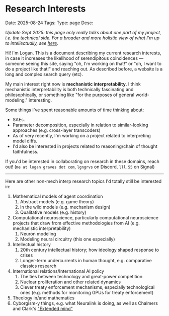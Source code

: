 # Research Interests
Date: 2025-08-24
Tags: 
Type: page
Desc:  

*Update Sept 2025: this page only really talks about one part of my project, i.e. the technical side. For a broader and more holistic view of what I'm up to intellectually, see [here](/my-project).*

Hi! I'm Logan. This is a document describing my current research interests, in case it increases the likelihood of serendipitous coincidences — someone seeing this site, saying "oh, I'm working on that!" or "oh, I want to do a project like that!" and reaching out. As described before, a website is a long and complex search query (etc). 

My main interest right now is **mechanistic interpretability**. I think mechanistic interpretability is both technically fascinating and philosophically, or something like "for the purposes of general world-modeling," interesting. 

Some things I've spent reasonable amounts of time thinking about:

- SAEs.
- Parameter decomposition, especially in relation to similar-looking approaches (e.g. cross-layer transcoders)
- As of very recently, I'm working on a project related to interpreting model diffs.
- I'd also be interested in projects related to reasoning/chain of thought faithfulness.

If you'd be interested in collaborating on research in these domains, reach out! (`me at logan graves dot com`, `lgngrvs` on Discord, `lll.55` on Signal)

---

Here are other non-mech interp research topics I'd totally still be interested in: 

1. Mathematical models of agent coordination
	1. Abstract models (e.g. game theory)
	2. In the wild models (e.g. mechanism design)
	3. Qualitative models (e.g. history) 
2. Computational neuroscience, particularly computational neuroscience projects that draw from effective methodologies from AI (e.g. mechanistic interpretability)
	1. Neuron modeling
	2. Modeling neural circuitry (this one especially)
3. Intellectual history
	1. 20th century intellectual history; how ideology shaped response to crises
	2. Longer-term undercurrents in human thought, e.g. comparative classics research
4. International relations/International AI policy
	1. The ties between technology and great-power competition
	2. Nuclear proliferation and other related dynamics
	3. Clever treaty enforcement mechanisms, especially technological ones (e.g. methods for monitoring GPUs for treaty enforcement)
5. Theology in/and mathematics
6. Cyborgism-y things, e.g. what Neuralink is doing, as well as Chalmers and Clark's ["Extended mind"](https://en.wikipedia.org/wiki/Extended_mind_thesis) 
